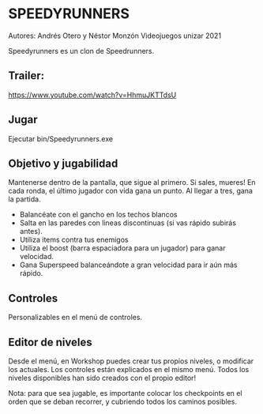 # SPEEDYRUNNERS
Autores: Andrés Otero y Néstor Monzón
Videojuegos unizar 2021

Speedyrunners es un clon de Speedrunners.

## Trailer:
https://www.youtube.com/watch?v=HhmuJKTTdsU

## Jugar
Ejecutar bin/Speedyrunners.exe

## Objetivo y jugabilidad
Mantenerse dentro de la pantalla, que sigue al primero. Si sales, mueres!
En cada ronda, el último jugador con vida gana un punto. Al llegar a tres, gana la partida.

- Balancéate con el gancho en los techos blancos
- Salta en las paredes con lineas discontinuas (si vas rápido subirás antes).
- Utiliza items contra tus enemigos
- Utiliza el boost (barra espaciadora para un jugador) para ganar velocidad.
- Gana Superspeed balanceándote a gran velocidad para ir aún más rápido.

## Controles
Personalizables en el menú de controles.

## Editor de niveles
Desde el menú, en Workshop puedes crear tus propios niveles, o modificar los actuales.
Los controles están explicados en el mismo menú.
Todos los niveles disponibles han sido creados con el propio editor!

Nota: para que sea jugable, es importante colocar los checkpoints en el orden que
se deban recorrer, y cubriendo todos los caminos posibles.
